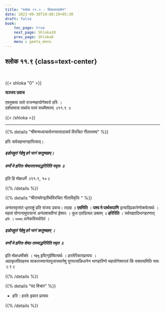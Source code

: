 ```yaml
---
title: "श्लोक ११.९ - विश्वरूपदर्शन"
date: 2023-09-30T19:08:29+05:30
draft: false
book:
    toc_page: true
    next_page: Shloka10
    prev_page: Shloka8
    menu : geeta_menu
---
```




## श्लोक ११.९ {class=text-center}

<br/>

{{< shloka  "0"  >}}

**सञ्जय उवाच**

एवमुक्त्वा ततो राजन्महायोगेश्वरो हरिः ।    
दर्शयामास पार्थाय परमं रूपमैश्वरम् ॥११.९ ॥

{{< /shloka >}}

---


{{% details "श्रीमन्मध्वाचार्यभगवत्पादाचर्य विरचित  गीताभाष्य" %}}

हरिः सर्वयज्ञभागहारित्वात्।  
##### इडोपहूतं गेहेषु हरे  भागं क्रतुष्वहम्। 
##### वर्णो मे हरितः श्रेष्ठस्तस्माद्धरिरिति स्मृतः ॥
इति हि मोक्षधर्मे   ॥११.९, १०॥

{{% /details %}}



{{% details "श्रीराघवेन्द्रतीर्थविरचित गीताविवृतिः " %}}

अनंतरवृत्तांतं धृतराष्ट्रं प्रति संजय उवाच। तदाह ॥ 
**एवमिति** । 
**पश्य मे पार्थरूपाणि** इत्यादिप्रकारेणोक्त्वेत्यर्थः । 
महतां योगानामुपायानां अनंतशक्तीनां ईश्वरः । 
कुत एतदित्यत उक्तम्‌ ॥ **हरिरिति** । 
सर्वयज्ञादिभागहरणात् `हरिः` । 
`परमम्` अनेकविभवोपेतं ।  
##### इडोपहूतं गेहेषु हरे भागं क्रतुष्वहम्‌ । 
##### वर्णो मे हरितः शेष्ठः तस्माद्धरिरिति स्मृत ॥  
इति मोक्षधर्मोक्तेः । `गेहेषु` इष्टिगृहेष्वित्यर्थः । 
हरतेरिकारप्रत्ययः ।   
अप्राकृतविग्रहस्य साकारस्यानंतपूजास्थानेषु 
युगपत्सन्निधानेन भागहारिणो महायोगेश्वरत्वं किं 
वक्तव्यमिति भावः ॥ ९॥

{{% /details %}}



{{% details "पद विचार" %}}

- हरिः : हरतेः इकार प्रत्ययः

{{% /details %}}
